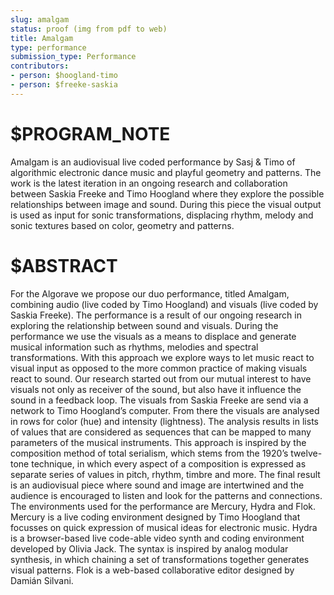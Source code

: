 ```yaml
---
slug: amalgam
status: proof (img from pdf to web)
title: Amalgam
type: performance
submission_type: Performance
contributors:
- person: $hoogland-timo
- person: $freeke-saskia
---
```


# $PROGRAM_NOTE

Amalgam is an audiovisual live coded performance by Sasj & Timo of algorithmic electronic dance music and playful geometry and patterns. The work is the latest iteration in an ongoing research and collaboration between Saskia Freeke and Timo Hoogland where they explore the possible relationships between image and sound. During this piece the visual output is used as input for sonic transformations, displacing rhythm, melody and sonic textures based on color, geometry and patterns.

# $ABSTRACT

For the Algorave we propose our duo performance, titled Amalgam, combining audio (live coded by Timo Hoogland) and visuals (live coded by Saskia Freeke). The performance is a result of our ongoing research in exploring the relationship between sound and visuals. During the performance we use the visuals as a means to displace and generate musical information such as rhythms, melodies and spectral transformations. With this approach we explore ways to let music react to visual input as opposed to the more common practice of making visuals react to sound. Our research started out from our mutual interest to have visuals not only as receiver of the sound, but also have it influence the sound in a feedback loop. The visuals from Saskia Freeke are send via a network to Timo Hoogland’s computer. From there the visuals are analysed in rows for color (hue) and intensity (lightness). The analysis results in lists of values that are considered as sequences that can be mapped to many parameters of the musical instruments. This approach is inspired by the composition method of total serialism, which stems from the 1920’s twelve-tone technique, in which every aspect of a composition is expressed as separate series of values in pitch, rhythm, timbre and more. The final result is an audiovisual piece where sound and image are intertwined and the audience is encouraged to listen and look for the patterns and connections. The environments used for the performance are Mercury, Hydra and Flok. Mercury is a live coding environment designed by Timo Hoogland that focusses on quick expression of musical ideas for electronic music. Hydra is a browser-based live code-able video synth and coding environment developed by Olivia Jack. The syntax is inspired by analog modular synthesis, in which chaining a set of transformations together generates visual patterns. Flok is a web-based collaborative editor designed by Damián Silvani.